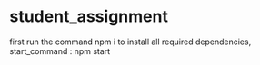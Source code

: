# student_assignment

first run the command npm i to install all required dependencies,
start_command : npm start
